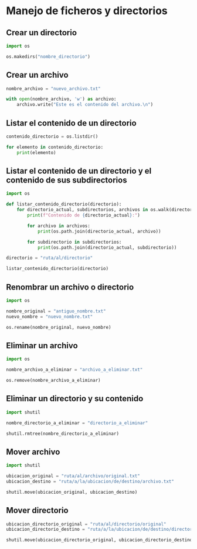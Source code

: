 # Manejo de ficheros y directorios

## Crear un directorio

```python
import os

os.makedirs("nombre_directorio")
```

## Crear un archivo

```python
nombre_archivo = "nuevo_archivo.txt"

with open(nombre_archivo, 'w') as archivo:
    archivo.write("Este es el contenido del archivo.\n")
```

## Listar el contenido de un directorio

```python
contenido_directorio = os.listdir()

for elemento in contenido_directorio:
    print(elemento)
```

## Listar el contenido de un directorio y el contenido de sus subdirectorios

```python
import os

def listar_contenido_directorio(directorio):
    for directorio_actual, subdirectorios, archivos in os.walk(directorio):
        print(f"Contenido de {directorio_actual}:")

        for archivo in archivos:
            print(os.path.join(directorio_actual, archivo))

        for subdirectorio in subdirectorios:
            print(os.path.join(directorio_actual, subdirectorio))

directorio = "ruta/al/directorio"

listar_contenido_directorio(directorio)
```

## Renombrar un archivo o directorio

```python
import os

nombre_original = "antiguo_nombre.txt"
nuevo_nombre = "nuevo_nombre.txt"

os.rename(nombre_original, nuevo_nombre)
```

## Eliminar un archivo

```python
import os

nombre_archivo_a_eliminar = "archivo_a_eliminar.txt"

os.remove(nombre_archivo_a_eliminar)
```

## Eliminar un directorio y su contenido

```python
import shutil

nombre_directorio_a_eliminar = "directorio_a_eliminar"

shutil.rmtree(nombre_directorio_a_eliminar)
```

## Mover archivo

```python
import shutil

ubicacion_original = "ruta/al/archivo/original.txt"
ubicacion_destino = "ruta/a/la/ubicacion/de/destino/archivo.txt"

shutil.move(ubicacion_original, ubicacion_destino)
```

## Mover directorio

```python
ubicacion_directorio_original = "ruta/al/directorio/original"
ubicacion_directorio_destino = "ruta/a/la/ubicacion/de/destino/directorio"

shutil.move(ubicacion_directorio_original, ubicacion_directorio_destino)
```
